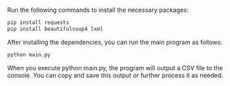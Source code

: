Run the following commands to install the necessary packages:

```bash
pip install requests
pip install beautifulsoup4 lxml
```

After installing the dependencies, you can run the main program as follows:

```bash
python main.py
```

When you execute python main.py, the program will output a CSV file to the console. You can copy and save this output or further process it as needed.
